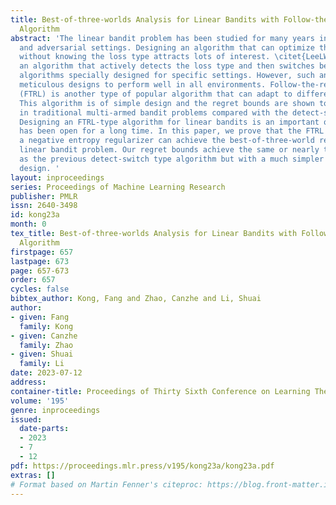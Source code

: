 ```yaml
---
title: Best-of-three-worlds Analysis for Linear Bandits with Follow-the-regularized-leader
  Algorithm
abstract: 'The linear bandit problem has been studied for many years in both stochastic
  and adversarial settings. Designing an algorithm that can optimize the environment
  without knowing the loss type attracts lots of interest. \citet{LeeLWZ021} propose
  an algorithm that actively detects the loss type and then switches between different
  algorithms specially designed for specific settings. However, such an approach requires
  meticulous designs to perform well in all environments. Follow-the-regularized-leader
  (FTRL) is another type of popular algorithm that can adapt to different environments.
  This algorithm is of simple design and the regret bounds are shown to be optimal
  in traditional multi-armed bandit problems compared with the detect-switch type.
  Designing an FTRL-type algorithm for linear bandits is an important question that
  has been open for a long time. In this paper, we prove that the FTRL algorithm with
  a negative entropy regularizer can achieve the best-of-three-world results for the
  linear bandit problem. Our regret bounds achieve the same or nearly the same order
  as the previous detect-switch type algorithm but with a much simpler algorithmic
  design. '
layout: inproceedings
series: Proceedings of Machine Learning Research
publisher: PMLR
issn: 2640-3498
id: kong23a
month: 0
tex_title: Best-of-three-worlds Analysis for Linear Bandits with Follow-the-regularized-leader
  Algorithm
firstpage: 657
lastpage: 673
page: 657-673
order: 657
cycles: false
bibtex_author: Kong, Fang and Zhao, Canzhe and Li, Shuai
author:
- given: Fang
  family: Kong
- given: Canzhe
  family: Zhao
- given: Shuai
  family: Li
date: 2023-07-12
address: 
container-title: Proceedings of Thirty Sixth Conference on Learning Theory
volume: '195'
genre: inproceedings
issued:
  date-parts:
  - 2023
  - 7
  - 12
pdf: https://proceedings.mlr.press/v195/kong23a/kong23a.pdf
extras: []
# Format based on Martin Fenner's citeproc: https://blog.front-matter.io/posts/citeproc-yaml-for-bibliographies/
---
```


